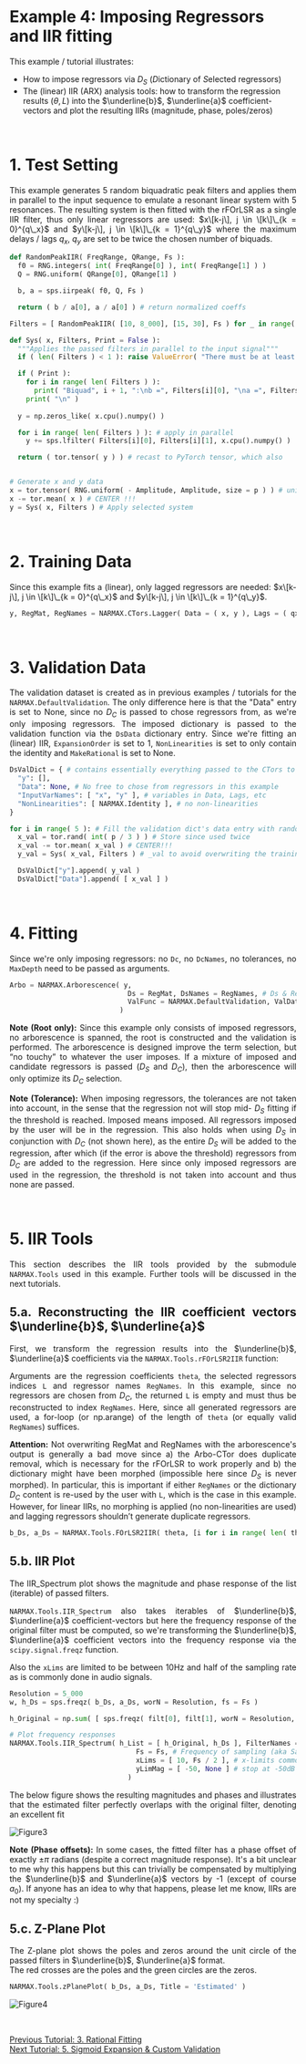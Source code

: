 # Example 4: Imposing Regressors and IIR fitting
This example / tutorial illustrates:
- How to impose regressors via $D_S$ (*D*ictionary of *S*elected regressors)
- The (linear) IIR (ARX) analysis tools: how to transform the regression results ($\theta, L$) into the $\underline{b}$, $\underline{a}$ coefficient-vectors and plot the resulting IIRs (magnitude, phase, poles/zeros)

<br/>
<div align="justify">

# 1. Test Setting

This example generates 5 random biquadratic peak filters and applies them in parallel to the input sequence to emulate a resonant linear system with 5 resonances. The resulting system is then fitted with the rFOrLSR as a single IIR filter, thus only linear regressors are used: $x\[k-j\], j \in \[k\]\_{k = 0}^{q\_x}$ and $y\[k-j\], j \in \[k\]\_{k = 1}^{q\_y}$ where the maximum delays / lags $q_x,\ q_y$ are set to be twice the chosen number of biquads.


``` python
def RandomPeakIIR( FreqRange, QRange, Fs ):
  f0 = RNG.integers( int( FreqRange[0] ), int( FreqRange[1] ) )
  Q = RNG.uniform( QRange[0], QRange[1] )

  b, a = sps.iirpeak( f0, Q, Fs )

  return ( b / a[0], a / a[0] ) # return normalized coeffs

Filters = [ RandomPeakIIR( [10, 8_000], [15, 30], Fs ) for _ in range( nBiquads ) ]

def Sys( x, Filters, Print = False ):
  """Applies the passed filters in parallel to the input signal"""
  if ( len( Filters ) < 1 ): raise ValueError( "There must be at least one filter" )

  if ( Print ): 
    for i in range( len( Filters ) ):
      print( "Biquad", i + 1, ":\nb =", Filters[i][0], "\na =", Filters[i][1] )
    print( "\n" )
  
  y = np.zeros_like( x.cpu().numpy() )

  for i in range( len( Filters ) ): # apply in parallel
    y += sps.lfilter( Filters[i][0], Filters[i][1], x.cpu().numpy() )

  return ( tor.tensor( y ) ) # recast to PyTorch tensor, which also


# Generate x and y data
x = tor.tensor( RNG.uniform( - Amplitude, Amplitude, size = p ) ) # uniformly distributed white noise
x -= tor.mean( x ) # CENTER !!!
y = Sys( x, Filters ) # Apply selected system
```

<br/>

# 2. Training Data

Since this example fits a (linear), only lagged regressors are needed: $x\[k-j\], j \in \[k\]\_{k = 0}^{q\_x}$ and $y\[k-j\], j \in \[k\]\_{k = 1}^{q\_y}$.

``` python	
y, RegMat, RegNames = NARMAX.CTors.Lagger( Data = ( x, y ), Lags = ( qx, qy ) ) # Create the delayed regressors (cut to q to only have swung-in system)
```

<br/>

# 3. Validation Data

The validation dataset is created as in previous examples / tutorials for the `NARMAX.DefaultValidation`. The only difference here is that the "Data" entry is set to None, since no $D_C$ is passed to chose regressors from, as we're only imposing regressors. The imposed dictionary is passed to the validation function via the `DsData` dictionary entry. Since we're fitting an (linear) IIR, `ExpansionOrder` is set to 1, `NonLinearities` is set to only contain the identity and `MakeRational` is set to None.

``` python	
DsValDict = { # contains essentially everything passed to the CTors to reconstruct the regressors
  "y": [],
  "Data": None, # No free to chose from regressors in this example
  "InputVarNames": [ "x", "y" ], # variables in Data, Lags, etc
  "NonLinearities": [ NARMAX.Identity ], # no non-linearities
}

for i in range( 5 ): # Fill the validation dict's data entry with randomly generated validation data
  x_val = tor.rand( int( p / 3 ) ) # Store since used twice
  x_val -= tor.mean( x_val ) # CENTER!!!
  y_val = Sys( x_val, Filters ) # _val to avoid overwriting the training y

  DsValDict["y"].append( y_val )
  DsValDict["Data"].append( [ x_val ] )
```
<br/>

# 4. Fitting

Since we're only imposing regressors: no `Dc`, no `DcNames`, no tolerances, no `MaxDepth` need to be passed as arguments.

``` python	
Arbo = NARMAX.Arborescence( y,
                             Ds = RegMat, DsNames = RegNames, # Ds & Regressor names, being dictionary of selected regressors
                             ValFunc = NARMAX.DefaultValidation, ValData = DsValDict, # Validation function and dictionary
                           )
```
**Note (Root only):** Since this example only consists of imposed regressors, no arborescence is spanned, the root is constructed and the validation is performed. The arborescence is designed improve the term selection, but “no touchy” to whatever the user imposes. If a mixture of imposed and candidate regressors is passed ($D_S$ and $D_C$), then the arborescence will only optimize its $D_C$ selection.

**Note (Tolerance):** When imposing regressors, the tolerances are not taken into account, in the sense that the regression not will stop mid- $D_S$ fitting if the threshold is reached. Imposed means imposed. All regressors imposed by the user will be in the regression. This also holds when using $D_S$ in conjunction with $D_C$ (not shown here), as the entire $D_S$ will be added to the regression, after which (if the error is above the threshold) regressors from $D_C$ are added to the regression. Here since only imposed regressors are used in the regression, the threshold is not taken into account and thus none are passed.

<br/>

# 5. IIR Tools

This section describes the IIR tools provided by the submodule `NARMAX.Tools` used in this example. Further tools will be discussed in the next tutorials.

## 5.a. Reconstructing the IIR coefficient vectors $\underline{b}$, $\underline{a}$

First, we transform the regression results into the $\underline{b}$, $\underline{a}$ coefficients via the `NARMAX.Tools.rFOrLSR2IIR` function:

Arguments are the regression coefficients `theta`, the selected regressors indices `L` and regressor names `RegNames`.
In this example, since no regressors are chosen from $D_C$, the returned `L` is empty and must thus be reconstructed to index `RegNames`. Here, since all generated regressors are used, a for-loop (or np.arange) of the length of `theta` (or equally valid `RegNames`) suffices.

**Attention:** Not overwriting RegMat and RegNames with the arborescence's output is generally a bad move since a) the Arbo-CTor does duplicate removal, which is necessary for the rFOrLSR to work properly and b) the dictionary might have been morphed (impossible here since $D_S$ is never morphed).
In particular, this is important if either `RegNames` or the dictionary $D_C$ content is re-used by the user with `L`, which is the case in this example. However, for linear IIRs, no morphing is applied (no non-linearities are used) and lagging regressors shouldn’t generate duplicate regressors.


``` python
b_Ds, a_Ds = NARMAX.Tools.FOrLSR2IIR( theta, [i for i in range( len( theta ) )], RegNames ) # reconstruct L since empty as no terms selected, here all are taken in order`
```

## 5.b. IIR Plot
The IIR_Spectrum plot shows the magnitude and phase response of the list (iterable) of passed filters.  

`NARMAX.Tools.IIR_Spectrum` also takes iterables of $\underline{b}$, $\underline{a}$ coefficient-vectors but here the frequency response of the original filter must be computed, so we're transforming the $\underline{b}$, $\underline{a}$ coefficient vectors into the frequency response via the `scipy.signal.freqz` function.

Also the `xLims` are limited to be between 10Hz and half of the sampling rate as is commonly done in audio signals.


``` python
Resolution = 5_000
w, h_Ds = sps.freqz( b_Ds, a_Ds, worN = Resolution, fs = Fs )

h_Original = np.sum( [ sps.freqz( filt[0], filt[1], worN = Resolution, fs = Fs )[1] for filt in Filters ], axis = 0 ) # sum since parallel filters

# Plot frequency responses
NARMAX.Tools.IIR_Spectrum( h_List = [ h_Original, h_Ds ], FilterNames = [ 'Original', 'Estimated' ], # what to plot
                               Fs = Fs, # Frequency of sampling (aka Sampling rate)
                               xLims = [ 10, Fs / 2 ], # x-limits common to both plots
                               yLimMag = [ -50, None ] # stop at -50dB but make upper-limit data dependent with None
                             )                          
```
The below figure shows the resulting magnitudes and phases and illustrates that the estimated filter perfectly overlaps with the original filter, denoting an excellent fit

![Figure3](https://github.com/Stee-T/NARMAX/blob/main/Examples/4_Only_Ds_and_IIR/Figure_3.png)

**Note (Phase offsets):** In some cases, the fitted filter has a phase offset of exactly $\pm \pi$ radians (despite a correct magnitude response). It's a bit unclear to me why this happens but this can trivially be compensated by multiplying the $\underline{b}$ and $\underline{a}$ vectors by -1 (except of course $a_0$). If anyone has an idea to why that happens, please let me know, IIRs are not my specialty :)

## 5.c. Z-Plane Plot
The Z-plane plot shows the poles and zeros around the unit circle of the passed filters in $\underline{b}$, $\underline{a}$ format.  
The red crosses are the poles and the green circles are the zeros.

``` python
NARMAX.Tools.zPlanePlot( b_Ds, a_Ds, Title = 'Estimated' )
```

![Figure4](https://github.com/Stee-T/NARMAX/blob/main/Examples/4_Only_Ds_and_IIR/Figure_4.png)

<br/>

[Previous Tutorial: 3. Rational Fitting](https://github.com/Stee-T/NARMAX/tree/main/Examples/3_Rational_Fitting)  
[Next Tutorial: 5. Sigmoid Expansion & Custom Validation](https://github.com/Stee-T/NARMAX/tree/main/Examples/5_tanh)